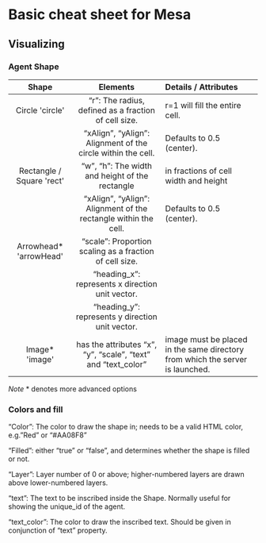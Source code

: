 # Basic cheat sheet for Mesa

## Visualizing

### Agent Shape
 
| Shape | Elements | Details / Attributes |
| :----: | :------: | :-----|
| Circle 'circle' | “r”: The radius, defined as a fraction of cell size. | r=1 will fill the entire cell.
| | “xAlign”, “yAlign”: Alignment of the circle within the cell. | Defaults to 0.5 (center).
| Rectangle / Square 'rect' | “w”, “h”: The width and height of the rectangle | in fractions of cell width and height
| |“xAlign”, “yAlign”: Alignment of the rectangle within the cell. | Defaults to 0.5 (center).
| Arrowhead* 'arrowHead'| “scale”: Proportion scaling as a fraction of cell size. 
|           | “heading_x”: represents x direction unit vector. 
|           |    “heading_y”: represents y direction unit vector.
| Image* 'image'| has the attributes “x”, “y”, “scale”, “text” and “text_color” | image must be placed in the same directory from which the server is launched.

*Note* * denotes more advanced options

### Colors and fill
“Color”: The color to draw the shape in; needs to be a valid HTML
color, e.g.”Red” or “#AA08F8”

“Filled”: either “true” or “false”, and determines whether the shape is
filled or not.

“Layer”: Layer number of 0 or above; higher-numbered layers are drawn
above lower-numbered layers.

“text”: The text to be inscribed inside the Shape. Normally useful for
showing the unique_id of the agent.

“text_color”: The color to draw the inscribed text. Should be given in
conjunction of “text” property.

